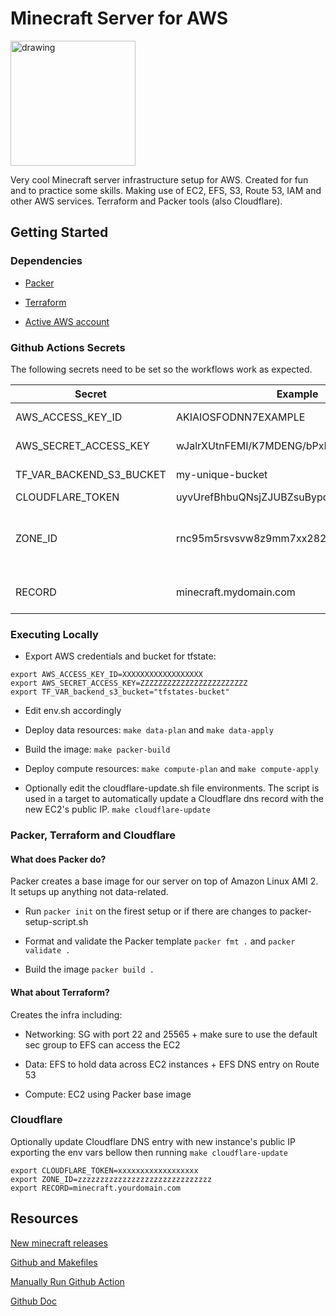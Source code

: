 # Minecraft Server for AWS

<img src="https://pa1.narvii.com/6035/d4c70239439859292ff9ab0eb0d7ad0e1c4a4faa_hq.gif" alt="drawing" width="200" height="200"/>

Very cool Minecraft server infrastructure setup for AWS. Created for fun and to practice some skills. Making use of EC2, EFS, S3, Route 53, IAM and other AWS services. Terraform and Packer tools (also Cloudflare).

## Getting Started

### Dependencies

- [Packer](https://learn.hashicorp.com/tutorials/packer/get-started-install-cli)

- [Terraform](https://learn.hashicorp.com/tutorials/terraform/install-cli)

- [Active AWS account](https://aws.amazon.com/pt/console/)


### Github Actions Secrets

The following secrets need to be set so the workflows work as expected.

| Secret                   | Example                                  | Description                                                                                                                                     |
|--------------------------|------------------------------------------|-------------------------------------------------------------------------------------------------------------------------------------------------|
| AWS_ACCESS_KEY_ID        | AKIAIOSFODNN7EXAMPLE                     | [Setting Up Credentials](https://docs.aws.amazon.com/sdk-for-java/v1/developer-guide/setup-credentials.html)                                    |
| AWS_SECRET_ACCESS_KEY    | wJalrXUtnFEMI/K7MDENG/bPxRfiCYEXAMPLEKEY | [Setting Up Credentials](https://docs.aws.amazon.com/sdk-for-java/v1/developer-guide/setup-credentials.html)                                    |
| TF_VAR_BACKEND_S3_BUCKET | my-unique-bucket                         | Bucket name for storing TFstate                                                                                                                 |
| CLOUDFLARE_TOKEN         | uyvUrefBhbuQNsjZJUBZsuBypdnbZVghgEXAMPLE | [Cloudflare API token](https://developers.cloudflare.com/api/tokens/create/)                                                                    |
| ZONE_ID                  | rnc95m5rsvsvw8z9mm7xx282gEXAMPLE         | Cloudflare Zone ID where the record is being updated/created.[Get the Zone ID](https://community.cloudflare.com/t/where-to-find-zone-id/132913) |
| RECORD                   | minecraft.mydomain.com                   | Record being updated to the EC2 instance's Public IP                                                                                            |

### Executing Locally

- Export AWS credentials and bucket for tfstate:

~~~~
export AWS_ACCESS_KEY_ID=XXXXXXXXXXXXXXXXXX
export AWS_SECRET_ACCESS_KEY=ZZZZZZZZZZZZZZZZZZZZZZZZ
export TF_VAR_backend_s3_bucket="tfstates-bucket"
~~~~

- Edit env.sh accordingly

- Deploy data resources: `make data-plan` and `make data-apply` 

- Build the image: `make packer-build`

- Deploy compute resources:  `make compute-plan` and `make compute-apply`

- Optionally edit the cloudflare-update.sh file environments. The script is used in a target to automatically update a Cloudflare dns record with the new EC2's public IP. `make cloudflare-update`

### Packer, Terraform and Cloudflare

#### What does Packer do?

Packer creates a base image for our server on top of Amazon Linux AMI 2. It setups up anything not data-related.

- Run `packer init` on the firest setup or if there are changes to packer-setup-script.sh

- Format and validate the Packer template `packer fmt .` and `packer validate .`

- Build the image `packer build .`

#### What about Terraform?

Creates the infra including:

- Networking: SG with port 22 and 25565 + make sure to use the default sec group to EFS can access the EC2

- Data: EFS to hold data across EC2 instances + EFS DNS entry on Route 53

- Compute: EC2 using Packer base image

### Cloudflare

Optionally update Cloudflare DNS entry with new instance's public IP exporting the env vars bellow then running `make cloudflare-update`

~~~~
export CLOUDFLARE_TOKEN=xxxxxxxxxxxxxxxxxx
export ZONE_ID=zzzzzzzzzzzzzzzzzzzzzzzzzzzzzz
export RECORD=minecraft.yourdomain.com
~~~~

## Resources

[New minecraft releases](https://www.minecraft.net/en-us/download/server)

[Github and Makefiles](https://www.freecodecamp.org/news/a-lightweight-tool-agnostic-ci-cd-flow-with-github-actions/)

[Manually Run Github Action](https://christinavhastenrath.medium.com/how-to-run-github-actions-manually-afebbe77d325)

[Github Doc](https://docs.github.com/en/rest/actions)


